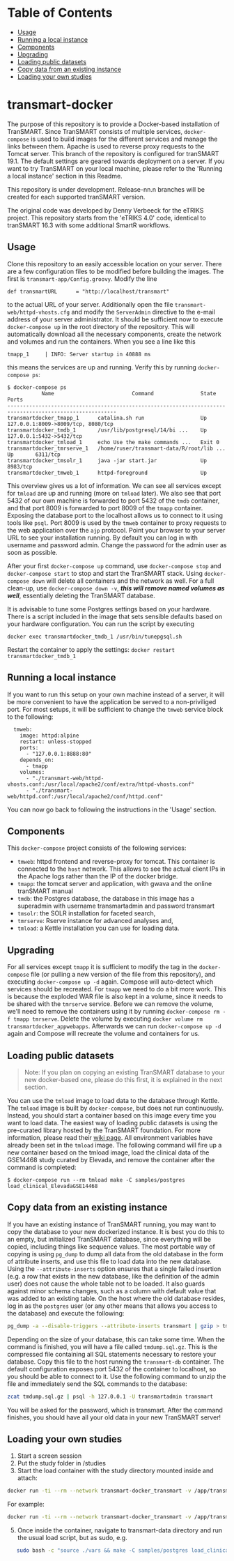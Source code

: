 Table of Contents
=================
- [Usage](#usage)
- [Running a local instance](#running-a-local-instance)
- [Components](#components)
- [Upgrading](#upgrading)
- [Loading public datasets](#loading-public-datasets)
- [Copy data from an existing instance](#copy-data-from-an-existing-instance)
- [Loading your own studies](#loading-your-own-studies)

transmart-docker
================

The purpose of this repository is to provide a Docker-based
installation of TranSMART. Since TranSMART consists of multiple
services, `docker-compose` is used to build images for the different
services and manage the links between them. Apache is used to reverse
proxy requests to the Tomcat server. This branch of the repository is
configured for tranSMART 19.1. The default settings are geared towards
deployment on a server. If you want to try TranSMART on your local
machine, please refer to the 'Running a local instance' section in
this Readme.

This repository is under development. Release-nn.n branches will be
created for each supported tranSMART version.

The original code was developed by Denny Verbeeck for the eTRIKS
project. This repository starts from the 'eTRIKS 4.0' code, identical
to tranSMART 16.3 with some additional SmartR workflows.

Usage
-----

Clone this repository to an easily accessible location on your
server. There are a few configuration files to be modified before
building the images. The first is
`transmart-app/Config.groovy`. Modify the line
```
def transmartURL      = "http://localhost/transmart"
```
to the actual URL of your server. Additionally open the file
`transmart-web/httpd-vhosts.cfg` and modify the `ServerAdmin`
directive to the e-mail address of your server administrator. It
should be sufficient now to execute `docker-compose up` in the root
directory of the repository. This will automatically download all the
necessary components, create the network and volumes and run the
containers. When you see a line like this

```
tmapp_1     | INFO: Server startup in 40888 ms
```

this means the services are up and running. Verify this by running `docker-compose ps`:

```
$ docker-compose ps
           Name                         Command               State                  Ports
---------------------------------------------------------------------------------------------------------
transmartdocker_tmapp_1      catalina.sh run                  Up       127.0.0.1:8009->8009/tcp, 8080/tcp
transmartdocker_tmdb_1       /usr/lib/postgresql/14/bi ...    Up       127.0.0.1:5432->5432/tcp
transmartdocker_tmload_1     echo Use the make commands ...   Exit 0
transmartdocker_tmrserve_1   /home/ruser/transmart-data/R/root/lib ...   Up       6311/tcp
transmartdocker_tmsolr_1     java -jar start.jar              Up       8983/tcp
transmartdocker_tmweb_1      httpd-foreground                 Up       
```

This overview gives us a lot of information. We can see all services
except for `tmload` are up and running (more on `tmload` later).
We also see that port 5432 of our own machine is forwarded to port 5432
of the `tmdb` container, and that port 8009 is forwarded to port 8009
of the `tmapp` container. Exposing the database port to the localhost
allows us to connect to it using tools like `psql`. Port 8009 is used
by the `tmweb` container to proxy requests to the web application over
the `ajp` protocol. Point your browser to your server URL to see your
installation running. By default you can log in with username and
password admin. Change the password for the admin user as soon as
possible.

After your first `docker-compose up` command, use `docker-compose
stop` and `docker-compose start` to stop and start the TranSMART
stack. Using `docker-compose down` will delete all containers and the
network as well. For a full clean-up, use `docker-compose down -v`,
***this will remove named volumes as well***, essentially deleting the
TranSMART database.

It is advisable to tune some Postgres settings based on your
hardware. There is a script included in the image that sets sensible
defaults based on your hardware configuration. You can run the script
by executing
```
docker exec transmartdocker_tmdb_1 /usr/bin/tunepgsql.sh
```
Restart the container to apply the settings:
```docker restart transmartdocker_tmdb_1```

Running a local instance
------------------------

If you want to run this setup on your own machine instead of a server,
it will be more convenient to have the application be served to a
non-priviliged port. For most setups, it will be sufficient to change
the `tmweb` service block to the following:
```
  tmweb:
    image: httpd:alpine
    restart: unless-stopped
    ports:
      - "127.0.0.1:8888:80"
    depends_on:
      - tmapp
    volumes:
      - "./transmart-web/httpd-vhosts.conf:/usr/local/apache2/conf/extra/httpd-vhosts.conf"
      - "./transmart-web/httpd.conf:/usr/local/apache2/conf/httpd.conf"
```

You can now go back to following the instructions in the 'Usage' section.

Components
----------

This `docker-compose` project consists of the following services:
  - `tmweb`: httpd frontend and reverse-proxy for tomcat.
    This container is connected to the `host` network.
    This allows to see the actual client IPs in the Apache logs rather than the IP of the docker bridge.
  - `tmapp`: the tomcat server and application, with gwava and the online tranSMART manual
  - `tmdb`: the Postgres database, the database in this image has a superadmin
    with username transmartadmin and password transmart
  - `tmsolr`: the SOLR installation for faceted search,
  - `tmrserve`: Rserve instance for advanced analyses and,
  - `tmload`: a Kettle installation you can use for loading data.

Upgrading
---------

For all services except `tmapp` it is sufficient to modify the tag in
the `docker-compose` file (or pulling a new version of the file from
this repository), and executing `docker-compose up -d` again. Compose
will auto-detect which services should be recreated. For `tmapp` we
need to do a bit more work. This is because the exploded WAR file is
also kept in a volume, since it needs to be shared with the `tmrserve`
service. Before we can remove the volume, we'll need to remove the
containers using it by running `docker-compose rm -f tmapp
tmrserve`. Delete the volume by executing `docker volume rm
transmartdocker_appwebapps`. Afterwards we can run `docker-compose up
-d` again and Compose will recreate the volume and containers for us.

Loading public datasets
-----------------------

> Note: If you plan on copying an existing TranSMART database to your
  new docker-based one, please do this first, it is explained in the
  next section.

You can use the `tmload` image to load data to the database through
Kettle. The `tmload` image is built by `docker-compose`, but does not
run continuously. Instead, you should start a container based on this
image every time you want to load data. The easiest way of loading
public datasets is using the pre-curated library hosted by the
TranSMART foundation. For more information, please read their [wiki
page](https://wiki.transmartfoundation.org/display/transmartwiki/Curated+Data).
All environment variables have already been set in the `tmload` image. The
following command will fire up a new container based on the tmload
image, load the clinical data of the GSE14468 study curated by
Elevada, and remove the container after the command is completed:
```
$ docker-compose run --rm tmload make -C samples/postgres load_clinical_ElevadaGSE14468
```

Copy data from an existing instance
-----------------------------------

If you have an existing instance of TranSMART running, you may want to
copy the database to your new dockerized instance. It is best you do
this to an empty, but initialized TranSMART database, since everything
will be copied, including things like sequence values. The most
portable way of copying is using `pg_dump` to dump all data from the
old database in the form of attribute inserts, and use this file to
load data into the new database. Using the `--attribute-inserts`
option ensures that a single failed insertion (e.g. a row that exists
in the new database, like the definition of the admin user) does not
cause the whole table not to be loaded. It also guards against minor
schema changes, such as a column with default value that was added to
an existing table. On the host where the old database resides, log in
as the `postgres` user (or any other means that allows you access to
the database) and execute the following:

```sh
pg_dump -a --disable-triggers --attribute-inserts transmart | gzip > tmdump.sql.gz
```

Depending on the size of your database, this can take some time. When
the command is finished, you will have a file called
`tmdump.sql.gz`. This is the compressed file containing all SQL
statements necessary to restore your database. Copy this file to the
host running the `transmart-db` container. The default configuration
exposes port 5432 of the container to localhost, so you should be able
to connect to it. Use the following command to unzip the file and
immediately send the SQL commands to the database:

```sh
zcat tmdump.sql.gz | psql -h 127.0.0.1 -U transmartadmin transmart
```

You will be asked for the password, which is transmart. After the command
finishes, you should have all your old data in your new TranSMART
server!

Loading your own studies
------------------------
1. Start a screen session
2. Put the study folder in /studies
3. Start the load container with the study directory mounted inside and attach:
```sh
docker run -ti --rm --network transmart-docker_transmart -v /app/transmart/transmart-docker/studies/[STUDY_DIR]:/home/tmload/transmart-data/samples/studies/[STUDY_DIR] -e JAVAMAXMEM='4096' kretzlerdevs/transmart-load:1.0 /bin/bash
```
For example:
```sh
docker run -ti --rm --network transmart-docker_transmart -v /app/transmart/transmart-docker/studies/NEPTUNE_v36:/home/tmload/transmart-data/samples/studies/Neptune_V36 -e JAVAMAXMEM='4096' kretzlerdevs/transmart-load:1.0 /bin/bash
```
5. Once inside the container, navigate to transmart-data directory and run the usual load script, but as sudo, e.g. 
```sh
   sudo bash -c "source ./vars && make -C samples/postgres load_clinical_Neptune_V36"
```


 



















